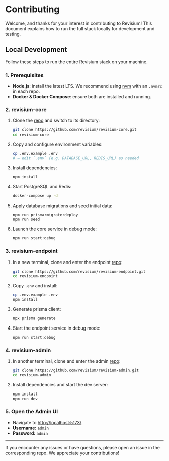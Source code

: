 # Contributing

Welcome, and thanks for your interest in contributing to Revisium! This document explains how to run the full stack locally for development and testing.

## Local Development

Follow these steps to run the entire Revisium stack on your machine.

### 1. Prerequisites

- **Node.js**: install the latest LTS. We recommend using [nvm][nvm] with an `.nvmrc` in each repo.
- **Docker & Docker Compose**: ensure both are installed and running.

### 2. revisium-core

1. Clone the [repo](https://github.com/revisium/revisium-core) and switch to its directory:
   ```bash
   git clone https://github.com/revisium/revisium-core.git
   cd revisium-core
   ```
2. Copy and configure environment variables:
   ```bash
   cp .env.example .env
   # → edit `.env` (e.g. DATABASE_URL, REDIS_URL) as needed
   ```
3. Install dependencies:
   ```bash
   npm install
   ```
4. Start PostgreSQL and Redis:
   ```bash
   docker-compose up -d
   ```
5. Apply database migrations and seed initial data:
   ```bash
   npm run prisma:migrate:deploy
   npm run seed
   ```
6. Launch the core service in debug mode:
   ```bash
   npm run start:debug
   ```

### 3. revisium-endpoint

1. In a new terminal, clone and enter the endpoint [repo](https://github.com/revisium/revisium-endpoint):
   ```bash
   git clone https://github.com/revisium/revisium-endpoint.git
   cd revisium-endpoint
   ```
2. Copy `.env` and install:
   ```bash
   cp .env.example .env
   npm install
   ```

3. Generate prisma client:
   ```bash
   npx prisma generate
   ```

4. Start the endpoint service in debug mode:
   ```bash
   npm run start:debug
   ```

### 4. revisium-admin

1. In another terminal, clone and enter the admin [repo](https://github.com/revisium/revisium-admin):
   ```bash
   git clone https://github.com/revisium/revisium-admin.git
   cd revisium-admin
   ```
2. Install dependencies and start the dev server:
   ```bash
   npm install
   npm run dev
   ```

### 5. Open the Admin UI

- Navigate to [http://localhost:5173/](http://localhost:5173/)
- **Username:** `admin`
- **Password:** `admin`

---

If you encounter any issues or have questions, please open an issue in the corresponding repo. We appreciate your contributions!

[nvm]: https://github.com/nvm-sh/nvm?tab=readme-ov-file#calling-nvm-use-automatically-in-a-directory-with-a-nvmrc-file
